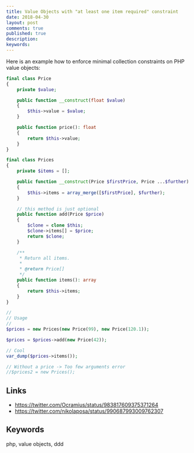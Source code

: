 ```yaml
---
title: Value Objects with "at least one item required" constraint
date: 2018-04-30
layout: post
comments: true
published: true
description: 
keywords: 
---
```


Here is an example how to enforce minimal collection constraints on PHP value objects:

```php
final class Price
{
    private $value;

    public function __construct(float $value)
    {
        $this->value = $value;
    }

    public function price(): float
    {
        return $this->value;
    }
}

final class Prices
{
    private $items = [];

    public function __construct(Price $firstPrice, Price ...$further)
    {
        $this->items = array_merge([$firstPrice], $further);
    }

    // this method is just optional
    public function add(Price $price)
    {
        $clone = clone $this;
        $clone->items[] = $price;
        return $clone;
    }

    /**
     * Return all items.
     *
     * @return Price[]
     */
    public function items(): array
    {
        return $this->items;
    }
}

//
// Usage
//
$prices = new Prices(new Price(99), new Price(120.1));

$prices = $prices->add(new Price(42));

// Cool
var_dump($prices->items());

// Without a price -> Too few arguments error
//$prices2 = new Prices();

```

## Links

* https://twitter.com/Ocramius/status/983817609375371264
* https://twitter.com/nikolaposa/status/990687993009762307

## Keywords

php, value objects, ddd